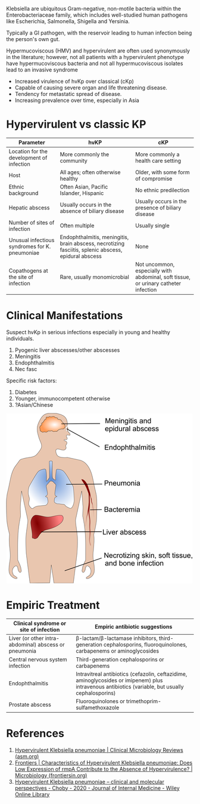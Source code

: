Klebsiella are ubiquitous Gram-negative, non-motile bacteria within the Enterobacteriaceae family, which includes well-studied human pathogens like Escherichia, Salmonella, Shigella and Yersinia.

Typically a GI pathogen, with the reservoir leading to human infection being the person's own gut.

Hypermucoviscous (HMV) and hypervirulent are often used synonymously in the literature; however, not all patients with a hypervirulent phenotype have hypermucoviscous bacteria and not all hypermucoviscous isolates lead to an invasive syndrome

-   Increased virulence of hvKp over classical (cKp)
-   Capable of causing severe organ and life threatening disease.
-   Tendency for metastatic spread of disease.
-   Increasing prevalence over time, especially in Asia

# Hypervirulent vs classic KP
| Parameter                                      | hvKP                                                                                                 | cKP                                                                                 |
| ---------------------------------------------- | ---------------------------------------------------------------------------------------------------- | ----------------------------------------------------------------------------------- |
| Location for the development of infection      | More commonly the community                                                                          | More commonly a health care setting                                                 |
| Host                                           | All ages; often otherwise healthy                                                                    | Older, with some form of compromise                                                 |
| Ethnic background                              | Often Asian, Pacific Islander, Hispanic                                                              | No ethnic predilection                                                              |
| Hepatic abscess                                | Usually occurs in the absence of biliary disease                                                     | Usually occurs in the presence of biliary disease                                   |
| Number of sites of infection                   | Often multiple                                                                                       | Usually single                                                                      |
| Unusual infectious syndromes for K. pneumoniae | Endophthalmitis, meningitis, brain abscess, necrotizing fasciitis, splenic abscess, epidural abscess | None                                                                                |
| Copathogens at the site of infection           | Rare, usually monomicrobial                                                                          | Not uncommon, especially with abdominal, soft tissue, or urinary catheter infection |

# Clinical Manifestations
Suspect hvKp in serious infections especially in young and healthy individuals.

1.  Pyogenic liver abscesses/other abscesses
2.  Meningitis
3.  Endophthalmitis
4.  Nec fasc

Specific risk factors:

1.  Diabetes
2.  Younger, immunocompetent otherwise
3.  ?Asian/Chinese

![](_attachments/Pasted%20image%2020230104195552.png)

# Empiric Treatment
| Clinical syndrome or site of infection                | Empiric antibiotic suggestions                                                                                                                     |
|-------------------------------------------------------|----------------------------------------------------------------------------------------------------------------------------------------------------|
| Liver (or other intra-abdominal) abscess or pneumonia | β-lactam/β-lactamase inhibitors, third-generation cephalosporins, fluoroquinolones, carbapenems or aminoglycosides                                 |
| Central nervous system infection                      | Third-generation cephalosporins or carbapenems                                                                                                     |
| Endophthalmitis                                       | Intravitreal antibiotics (cefazolin, ceftazidime, aminoglycosides or imipenem) plus intravenous antibiotics (variable, but usually cephalosporins) |
| Prostate abscess                                      | Fluoroquinolones or trimethoprim-sulfamethoxazole                                                                                                  |


# References
1. [Hypervirulent Klebsiella pneumoniae | Clinical Microbiology Reviews (asm.org)](https://journals.asm.org/doi/10.1128/CMR.00001-19)
2.  [Frontiers | Characteristics of Hypervirulent Klebsiella pneumoniae: Does Low Expression of rmpA Contribute to the Absence of Hypervirulence? | Microbiology (frontiersin.org)](https://www.frontiersin.org/articles/10.3389/fmicb.2020.00436/full)
3.  [Hypervirulent Klebsiella pneumoniae – clinical and molecular perspectives - Choby - 2020 - Journal of Internal Medicine - Wiley Online Library](https://onlinelibrary.wiley.com/doi/10.1111/joim.13007)